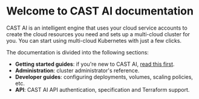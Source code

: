 # Welcome to CAST AI documentation

CAST AI is an intelligent engine that uses your cloud service accounts to create the cloud resources you need and sets
up a multi-cloud cluster for you. You can start using multi-cloud Kubernetes with just a few clicks.

The documentation is divided into the following sections:

* **Getting started guides**: if you're new to CAST AI, [read this first](/concepts/how-it-works/).
* **Administration**: cluster administrator's reference.
* **Developer guides**: configuring deployments, volumes, scaling policies, etc.
* **API**: CAST AI API authentication, specification and Terraform support.
